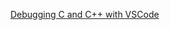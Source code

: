 [Debugging C and C++ with VSCode](https://medium.com/@piyushchauhan/debugging-c-and-c-with-vscode-77dae50eaf7f)